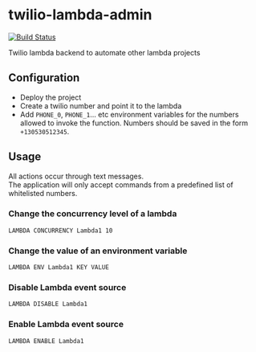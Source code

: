 # twilio-lambda-admin  

[![Build Status](https://travis-ci.org/camilin87/twilio-lambda-admin.svg?branch=master)](https://travis-ci.org/camilin87/twilio-lambda-admin)

Twilio lambda backend to automate other lambda projects

## Configuration  
- Deploy the project  
- Create a twilio number and point it to the lambda  
- Add `PHONE_0`, `PHONE_1`... etc environment variables for the numbers allowed to invoke the function. Numbers should be saved in the form `+130530512345`.  

## Usage  

All actions occur through text messages.  
The application will only accept commands from a predefined list of whitelisted numbers.  

### Change the concurrency level of a lambda  

`LAMBDA CONCURRENCY Lambda1 10`

### Change the value of an environment variable  

`LAMBDA ENV Lambda1 KEY VALUE`

### Disable Lambda event source  

`LAMBDA DISABLE Lambda1`

### Enable Lambda event source  

`LAMBDA ENABLE Lambda1`
